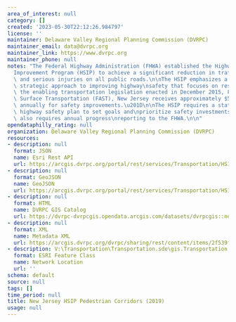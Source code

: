 ```yaml
---
area_of_interest: null
category: []
created: '2023-05-30T22:12:26.984797'
license: ''
maintainer: Delaware Valley Regional Planning Commission (DVRPC)
maintainer_email: data@dvrpc.org
maintainer_link: https://www.dvrpc.org
maintainer_phone: null
notes: "The Federal Highway Administration (FHWA) established the Highway Safety\n\
  Improvement Program (HSIP) to achieve a significant reduction in traffic\nfatalities\
  \ and serious injuries on all public roads.\n\nThe HSIP emphasizes a data-driven,\
  \ strategic approach to improving highway\nsafety that focuses on results.\n\nUnder\
  \ the enabling transportation legislation enacted in December 2015, Fixing\nAmerica's\
  \ Surface Transportation (FAST), New Jersey receives approximately $57\nmillion\
  \ annually for safety improvements.\u201D\n\nThe HSIP requires a statewide strategic\
  \ highway safety plan to set goals and\nprioritize safety investments. The HSIP\
  \ also requires annual progress\nreporting to the FHWA.\n\n"
opendataphilly_rating: null
organization: Delaware Valley Regional Planning Commission (DVRPC)
resources:
- description: null
  format: JSON
  name: Esri Rest API
  url: https://arcgis.dvrpc.org/portal/rest/services/Transportation/HSIP_PedCorridor_2019/FeatureServer/0
- description: null
  format: GeoJSON
  name: GeoJSON
  url: https://arcgis.dvrpc.org/portal/rest/services/Transportation/HSIP_PedCorridor_2019/FeatureServer/0/query?where=1=1&outsr=4326&outfields=*&f=geojson
- description: null
  format: HTML
  name: DVRPC GIS Catalog
  url: https://dvrpc-dvrpcgis.opendata.arcgis.com/datasets/dvrpcgis::new-jersey-hsip-pedestrian-corridors-2019
- description: null
  format: XML
  name: Metadata XML
  url: https://arcgis.dvrpc.org/dvrpc/sharing/rest/content/items/2f539f97e5644b80b576df97a00a2a92/info/metadata/metadata.xml?format=default
- description: V:\Transportation\Transportation.sde\gis.Transportation.HSIP_PedCorridor_2019
  format: ESRI Feature Class
  name: Network Location
  url: ''
schema: default
source: null
tags: []
time_period: null
title: New Jersey HSIP Pedestrian Corridors (2019)
usage: null
---
```

